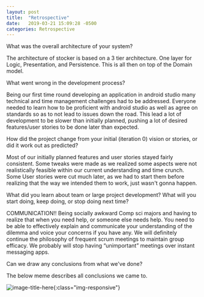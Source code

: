 ```yaml
---
layout: post
title:  "Retrospective"
date:   2019-03-21 15:09:28 -0500
categories: Retrospective
---
```


What was the overall architecture of your system?

The architecture of stocker is based on a 3 tier architecture. One layer for Logic, Presentation, and Persistence. This is all then on top of the Domain model.

What went wrong in the development process?

Being our first time round developing an application in android studio many technical and time management challenges had to be addressed. Everyone needed to learn how to be proficient with android studio as well as agree on standards so as to not lead to issues down the road. This lead a lot of development to be slower than initially planned, pushing a lot of desired features/user stories to be done later than expected. 

How did the project change from your initial (iteration 0) vision or stories, or did it work out as predicted?

Most of our initially planned features and user stories stayed fairly consistent. Some tweaks were made as we realized some aspects were not realistically feasible within our current understanding and time crunch. Some User stories were cut much later, as we had to start them before realizing that the way we intended them to work, just wasn't gonna happen.
 
What did you learn about team or large project development? What will you start doing, keep doing, or stop doing next time?

COMMUNICATION!! Being socially awkward Comp sci majors and having to realize that when you need help, or someone else needs help. You need to be able to effectively explain and communicate your understanding of the dilemma and voice your concerns if you have any. We will definitely continue the philosophy of frequent scrum meetings to maintain group efficacy. We probably will stop having “unimportant” meetings over instant messaging apps.

Can we draw any conclusions from what we've done?

The below meme describes all conclusions we came to.

![image-title-here](/mem.jpg){:class="img-responsive"}
